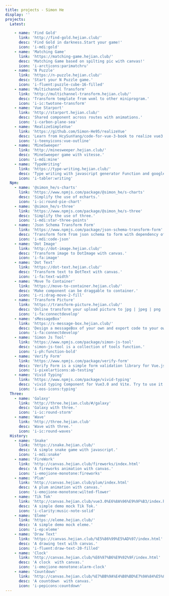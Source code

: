 ```yaml
---
title: projects - Simon He
display: ''
projects:
  Latest:

    - name: 'Find Gold'
      link: 'http://find-gold.hejian.club/'
      desc: 'Find Gold in darkness.Start your game!'
      icon: 'i-mdi:gold'
    - name: 'Matching Game'
      link: 'https://matching-game.hejian.club/'
      desc: 'Matching Game based on spilting pic with canvas!'
      icon: 'i-arcticons:parimatchru'
    - name: 'N Puzzle'
      link: 'https://n-puzzle.hejian.club/'
      desc: 'Start your N Puzzle game.'
      icon: 'i-fluent:puzzle-cube-16-filled'
    - name: 'Multichannel Transform'
      link: 'http://multichannel-transform.hejian.club/'
      desc: 'Transform template from wxml to other miniprogram.'
      icon: 'i-ic:twotone-transform'
    - name: 'Vue Starport'
      link: 'http://starport.hejian.club/'
      desc: 'Shared component across routes with animations.'
      icon: 'i-carbon-plane-sea'
    - name: 'RealizeSimpleVue'
      link: 'https://github.com/Simon-He95/realizeVue'
      desc: 'Learn from HcySunYang/code-for-vue-3-book to realize vue3 compiler render reactivity.'
      icon: 'i-teenyicons:vue-outline'
    - name: 'MineSweeper'
      link: 'http://minesweeper.hejian.club/'
      desc: 'MineSweeper game with vitesse.'
      icon: 'i-mdi:mine'
    - name: 'TypeWriting'
      link: 'https://type-writing.hejian.club/'
      desc: 'Type writing with javascript generator Function and google diff.'
      icon: 'i-tabler:writing'
  Npm:
    - name: '@simon_he/s-charts'
      link: 'https://www.npmjs.com/package/@simon_he/s-charts'
      desc: 'Simplify the use of echarts.'
      icon: 'i-ic:round-pie-chart'
    - name: '@simon_he/s-three'
      link: 'https://www.npmjs.com/package/@simon_he/s-three'
      desc: 'Simplify the use of three.'
      icon: 'i-mdi:star-three-points'
    - name: 'Json Schema Transform Form'
      link: 'https://www.npmjs.com/package/json-schema-transform-form'
      desc: 'Transform form from json schema to form with dependency of vue3 and element-plus.'
      icon: 'i-mdi:code-json'
    - name: 'Dot Image'
      link: 'http://dot-image.hejian.club/'
      desc: 'Transform image to DotImage with canvas.'
      icon: 'i-fa:image'
    - name: 'Dot Text'
      link: 'https://dot-text.hejian.club/'
      desc: 'Transform text to DotText with canvas.'
      icon: 'i-fa:text-width'
    - name: 'Move To Container'
      link: 'https://move-to-container.hejian.club/'
      desc: 'Make component can be draggable to container.'
      icon: 'i-ri:drag-move-2-fill'
    - name: 'Transform Picture'
      link: 'https://transform-picture.hejian.club/'
      desc: 'Online transform your upload picture to jpg | jpeg | png | pdf support to download.'
      icon: 'i-fa:connectdevelop'
    - name: 'sMessageBox'
      link: 'https://s-message-box.hejian.club/'
      desc: 'Design a messageBox of your own and export code to your own project.'
      icon: 'i-fa:connectdevelop'
    - name: 'Simon Js Tool'
      link: 'https://www.npmjs.com/package/simon-js-tool'
      desc: 'simon-js-tool is a collection of tools function.'
      icon: 'i-ph:function-bold'
    - name: 'Verify Form'
      link: 'https://www.npmjs.com/package/verify-form'
      desc: 'Verify Form is a simple form validation library for Vue.js Form.'
      icon: 'i-pixelarticons:ab-testing'
    - name: 'Vivid Typing'
      link: 'https://www.npmjs.com/package/vivid-typing'
      desc: 'vivid typing Component for Vue3.0 and Vite. Try to use it!'
      icon: 'i-eos-icons:typing'
  Three:
    - name: 'Galaxy'
      link: 'http://three.hejian.club/#/galaxy'
      desc: 'Galaxy with three.'
      icon: 'i-ic:round-storm'
    - name: 'Wave'
      link: 'http://three.hejian.club'
      desc: 'Wave with three.'
      icon: 'i-ic:round-waves'
  History:
    - name: 'Snake'
      link: 'https://snake.hejian.club/'
      desc: 'A simple snake game with javascript.'
      icon: 'i-mdi:snake'
    - name: 'FireWork'
      link: 'http://canvas.hejian.club/fireworks/index.html'
      desc: 'A fireworks animation with canvas.'
      icon: 'i-emojione-monotone:fireworks'
    - name: 'Plum'
      link: 'http://canvas.hejian.club/plum/index.html'
      desc: 'A plum animation with canvas.'
      icon: 'i-emojione-monotone:wilted-flower'
    - name: 'Tik Tok'
      link: 'http://canvas.hejian.club/vue3.0%E6%8A%96%E9%9F%B3/index.html'
      desc: 'A simple demo mock Tik Tok.'
      icon: 'i-clarity:music-note-solid'
    - name: 'Eleme'
      link: 'https://eleme.hejian.club/'
      desc: 'A simple demo mock eleme.'
      icon: 'i-ep:eleme'
    - name: 'Draw Text'
      link: 'https://canvas.hejian.club/%E5%86%99%E5%AD%97/index.html'
      desc: 'A drawing text with canvas.'
      icon: 'i-fluent:draw-text-20-filled'
    - name: 'Clock'
      link: 'http://canvas.hejian.club/%E6%97%B6%E9%92%9F/index.html'
      desc: 'A clock  with canvas.'
      icon: 'i-emojione-monotone:alarm-clock'
    - name: 'Countdown'
      link: 'http://canvas.hejian.club/%E7%BB%9A%E4%B8%BD%E7%9A%84%E5%80%92%E8%AE%A1%E6%97%B6/index.html'
      desc: 'A countdown  with canvas.'
      icon: 'i-pepicons:countdown'
---
```

<ListProjects :projects="frontmatter.projects"></ListProjects>
